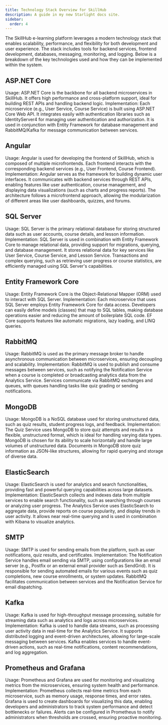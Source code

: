 ```yaml
---
title: Technology Stack Overview for SkillHub
description: A guide in my new Starlight docs site.
sidebar:
  order: 4
---
```


The SkillHub e-learning platform leverages a modern technology stack that enables scalability, performance, and flexibility for both development and user experience. The stack includes tools for backend services, frontend development, databases, messaging, monitoring, and logging. Below is a breakdown of the key technologies used and how they can be implemented within the system.

## ASP.NET Core

Usage: ASP.NET Core is the backbone for all backend microservices in SkillHub. It offers high performance and cross-platform support, ideal for building REST APIs and handling backend logic.
Implementation:
Each microservice (e.g., User Service, Course Service) is built using ASP.NET Core Web API.
It integrates easily with authentication libraries such as IdentityServer4 for managing user authentication and authorization.
It is used in conjunction with Entity Framework for database management and RabbitMQ/Kafka for message communication between services.

## Angular

Usage: Angular is used for developing the frontend of SkillHub, which is composed of multiple microfrontends. Each frontend interacts with the corresponding backend services (e.g., User Frontend, Course Frontend).
Implementation:
Angular serves as the framework for building dynamic user interfaces.
It communicates with backend services through REST APIs, enabling features like user authentication, course management, and displaying data visualizations (such as charts and progress reports).
The architecture follows a microfrontend approach, allowing the modularization of different areas like user dashboards, quizzes, and forums.

## SQL Server

Usage: SQL Server is the primary relational database for storing structured data such as user accounts, course details, and lesson information.
Implementation:
SQL Server is used in combination with Entity Framework Core to manage relational data, providing support for migrations, querying, and database management.
It stores relational data for key services like User Service, Course Service, and Lesson Service.
Transactions and complex querying, such as retrieving user progress or course statistics, are efficiently managed using SQL Server's capabilities.

## Entity Framework Core

Usage: Entity Framework Core is the Object-Relational Mapper (ORM) used to interact with SQL Server.
Implementation:
Each microservice that uses SQL Server employs Entity Framework Core for data access.
Developers can easily define models (classes) that map to SQL tables, making database operations easier and reducing the amount of boilerplate SQL code.
EF Core supports features like automatic migrations, lazy loading, and LINQ queries.

## RabbitMQ

Usage: RabbitMQ is used as the primary message broker to handle asynchronous communication between microservices, ensuring decoupling and scalability.
Implementation:
RabbitMQ is used to publish and consume messages between services, such as notifying the Notification Service when a course is completed or broadcasting analytics data from the Analytics Service.
Services communicate via RabbitMQ exchanges and queues, with queues handling tasks like quiz grading or sending notifications.

## MongoDB

Usage: MongoDB is a NoSQL database used for storing unstructured data, such as quiz results, student progress logs, and feedback.
Implementation:
The Quiz Service uses MongoDB to store quiz attempts and results in a flexible, unstructured format, which is ideal for handling varying data types.
MongoDB is chosen for its ability to scale horizontally and handle large volumes of unstructured data.
Documents in MongoDB store quiz information as JSON-like structures, allowing for rapid querying and storage of diverse data.

## ElasticSearch

Usage: ElasticSearch is used for analytics and search functionalities, providing fast and powerful querying capabilities across large datasets.
Implementation:
ElasticSearch collects and indexes data from multiple services to enable search functionality, such as searching through courses or analyzing user progress.
The Analytics Service uses ElasticSearch to aggregate data, provide reports on course popularity, and display trends in user activity.
It allows near real-time querying and is used in combination with Kibana to visualize analytics.

## SMTP

Usage: SMTP is used for sending emails from the platform, such as user notifications, quiz results, and certificates.
Implementation:
The Notification Service handles email sending via SMTP, using configurations like an email server (e.g., Postfix or an external email provider such as SendGrid).
It is responsible for sending automated emails for various events such as quiz completions, new course enrollments, or system updates.
RabbitMQ facilitates communication between services and the Notification Service for email dispatching.

## Kafka

Usage: Kafka is used for high-throughput message processing, suitable for streaming data such as analytics and logs across microservices.
Implementation:
Kafka is used to handle data streams, such as processing user activity data in real-time for the Analytics Service.
It supports distributed logging and event-driven architectures, allowing for large-scale messaging between services.
Kafka enables services to handle event-driven actions, such as real-time notifications, content recommendations, and log aggregation.

## Prometheus and Grafana

Usage: Prometheus and Grafana are used for monitoring and visualizing metrics from the microservices, ensuring system health and performance.
Implementation:
Prometheus collects real-time metrics from each microservice, such as memory usage, response times, and error rates.
Grafana is used to create dashboards for visualizing this data, enabling developers and administrators to track system performance and detect bottlenecks or failures.
Alerts can be configured in Prometheus to notify administrators when thresholds are crossed, ensuring proactive monitoring.
